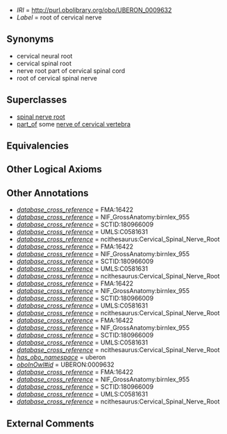  * *IRI* = http://purl.obolibrary.org/obo/UBERON_0009632
 * *Label* = root of cervical nerve

## Synonyms

 * cervical neural root
 * cervical spinal root
 * nerve root part of cervical spinal cord
 * root of cervical spinal nerve

## Superclasses

 * [spinal nerve root](../../UBERON/23/UBERON_0009623.md)
 * [part_of](../../BFO/50/BFO_0000050.md) some [nerve of cervical vertebra](../../UBERON/62/UBERON_0000962.md)

## Equivalencies


## Other Logical Axioms


## Other Annotations

 * *[database_cross_reference](../../ef/oboInOwl#hasDbXref.md)* = FMA:16422
 * *[database_cross_reference](../../ef/oboInOwl#hasDbXref.md)* = NIF_GrossAnatomy:birnlex_955
 * *[database_cross_reference](../../ef/oboInOwl#hasDbXref.md)* = SCTID:180966009
 * *[database_cross_reference](../../ef/oboInOwl#hasDbXref.md)* = UMLS:C0581631
 * *[database_cross_reference](../../ef/oboInOwl#hasDbXref.md)* = ncithesaurus:Cervical_Spinal_Nerve_Root
 * *[database_cross_reference](../../ef/oboInOwl#hasDbXref.md)* = FMA:16422
 * *[database_cross_reference](../../ef/oboInOwl#hasDbXref.md)* = NIF_GrossAnatomy:birnlex_955
 * *[database_cross_reference](../../ef/oboInOwl#hasDbXref.md)* = SCTID:180966009
 * *[database_cross_reference](../../ef/oboInOwl#hasDbXref.md)* = UMLS:C0581631
 * *[database_cross_reference](../../ef/oboInOwl#hasDbXref.md)* = ncithesaurus:Cervical_Spinal_Nerve_Root
 * *[database_cross_reference](../../ef/oboInOwl#hasDbXref.md)* = FMA:16422
 * *[database_cross_reference](../../ef/oboInOwl#hasDbXref.md)* = NIF_GrossAnatomy:birnlex_955
 * *[database_cross_reference](../../ef/oboInOwl#hasDbXref.md)* = SCTID:180966009
 * *[database_cross_reference](../../ef/oboInOwl#hasDbXref.md)* = UMLS:C0581631
 * *[database_cross_reference](../../ef/oboInOwl#hasDbXref.md)* = ncithesaurus:Cervical_Spinal_Nerve_Root
 * *[database_cross_reference](../../ef/oboInOwl#hasDbXref.md)* = FMA:16422
 * *[database_cross_reference](../../ef/oboInOwl#hasDbXref.md)* = NIF_GrossAnatomy:birnlex_955
 * *[database_cross_reference](../../ef/oboInOwl#hasDbXref.md)* = SCTID:180966009
 * *[database_cross_reference](../../ef/oboInOwl#hasDbXref.md)* = UMLS:C0581631
 * *[database_cross_reference](../../ef/oboInOwl#hasDbXref.md)* = ncithesaurus:Cervical_Spinal_Nerve_Root
 * *[has_obo_namespace](../../ce/oboInOwl#hasOBONamespace.md)* = uberon
 * *[oboInOwl#id](../../id/oboInOwl#id.md)* = UBERON:0009632
 * *[database_cross_reference](../../ef/oboInOwl#hasDbXref.md)* = FMA:16422
 * *[database_cross_reference](../../ef/oboInOwl#hasDbXref.md)* = NIF_GrossAnatomy:birnlex_955
 * *[database_cross_reference](../../ef/oboInOwl#hasDbXref.md)* = SCTID:180966009
 * *[database_cross_reference](../../ef/oboInOwl#hasDbXref.md)* = UMLS:C0581631
 * *[database_cross_reference](../../ef/oboInOwl#hasDbXref.md)* = ncithesaurus:Cervical_Spinal_Nerve_Root

## External Comments

